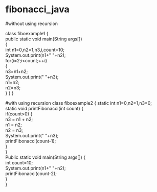 # fibonacci_java
#without using recursion 

class fiboexample1
{  
   public static void main(String args[])  
   {   
      int n1=0,n2=1,n3,i,count=10;    
      System.out.print(n1+" "+n2);    
      for(i=2;i<count;++i)    
      {    
          n3=n1+n2;    
          System.out.print(" "+n3);    
          n1=n2;    
          n2=n3;    
       }
    }
}  
 
#with using recursion 
class fiboexample2
{
  static int n1=0,n2=1,n3=0;    
  static void printFibonacci(int count)
  {    
     if(count>0)
     {    
         n3 = n1 + n2;    
         n1 = n2;    
         n2 = n3;    
         System.out.print(" "+n3);   
         printFibonacci(count-1);    
     }    
  }    
  Public static void main(String args[])
  {    
    int count=10;    
    System.out.print(n1+" "+n2);   
    printFibonacci(count-2);   
  }  
}  
